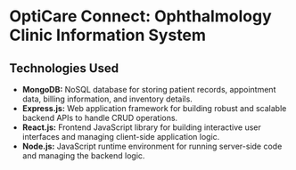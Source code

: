 # OptiCare Connect: Ophthalmology Clinic Information System

## Technologies Used
- **MongoDB:** NoSQL database for storing patient records, appointment data, billing information, and inventory details.
- **Express.js:** Web application framework for building robust and scalable backend APIs to handle CRUD operations.
- **React.js:** Frontend JavaScript library for building interactive user interfaces and managing client-side application logic.
- **Node.js:** JavaScript runtime environment for running server-side code and managing the backend logic.

